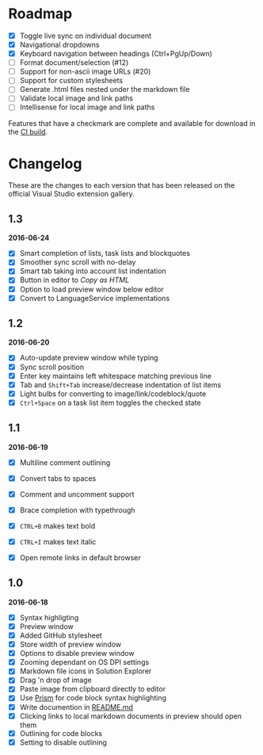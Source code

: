 # Roadmap

- [x] Toggle live sync on individual document
- [x] Navigational dropdowns
- [x] Keyboard navigation between headings (Ctrl+PgUp/Down)
- [ ] Format document/selection (#12)
- [ ] Support for non-ascii image URLs (#20)
- [ ] Support for custom stylesheets
- [ ] Generate .html files nested under the markdown file
- [ ] Validate local image and link paths
- [ ] Intellisense for local image and link paths

Features that have a checkmark are complete and available for
download in the
[CI build](http://vsixgallery.com/extension/9ca64947-e9ca-4543-bfb8-6cce9be19fd6/).

# Changelog

These are the changes to each version that has been released
on the official Visual Studio extension gallery.

## 1.3

**2016-06-24**

- [x] Smart completion of lists, task lists and blockquotes
- [x] Smoother sync scroll with no-delay
- [x] Smart tab taking into account list indentation
- [x] Button in editor to _Copy as HTML_
- [x] Option to load preview window below editor
- [x] Convert to LanguageService implementations

## 1.2

**2016-06-20**

- [x] Auto-update preview window while typing
- [x] Sync scroll position
- [x] Enter key maintains left whitespace matching previous line
- [x] Tab and `Shift+Tab` increase/decrease indentation of list items
- [x] Light bulbs for converting to image/link/codeblock/quote
- [x] `Ctrl+Space` on a task list item toggles the checked state

## 1.1

**2016-06-19**

- [x] Multiline comment outlining
- [x] Convert tabs to spaces
- [x] Comment and uncomment support
- [x] Brace completion with typethrough
- [x] `CTRL+B` makes text bold
- [x] `CTRL+I` makes text italic
- [x] Open remote links in default browser


## 1.0

**2016-06-18**

- [x] Syntax highligting
- [x] Preview window
- [x] Added GitHub stylesheet
- [x] Store width of preview window
- [x] Options to disable preview window
- [x] Zooming dependant on OS DPI settings
- [x] Markdown file icons in Solution Explorer
- [x] Drag 'n drop of image
- [x] Paste image from clipboard directly to editor
- [x] Use [Prism](http://prismjs.com/) for code block syntax highlighting
- [x] Write documention in [README.md](README.md)
- [x] Clicking links to local markdown documents in preview should open them
- [x] Outlining for code blocks
- [x] Setting to disable outlining